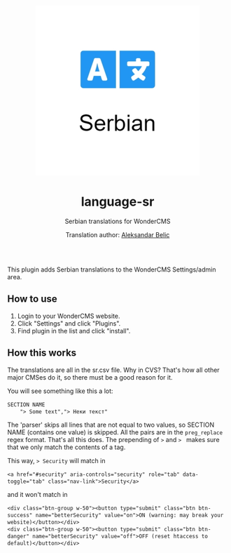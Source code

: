 <p align="center"><img src="preview.jpg" /></p>
<h1 align="center">language-sr</h1>
<p align="center">Serbian translations for WonderCMS</p>
<p align="center">Translation author: <a href="https://github.com/aleksbelic" target="_blank">Aleksandar Belic</a></p>

<br><br>

This plugin adds Serbian translations to the WonderCMS Settings/admin area.

## How to use
1. Login to your WonderCMS website.
2. Click "Settings" and click "Plugins".
3. Find plugin in the list and click "install".

## How this works

The translations are all in the sr.csv file. Why in CVS? That's how all
other major CMSes do it, so there must be a good reason for it.

You will see something like this a lot: 

```
SECTION NAME
	"> Some text","> Неки текст"
```

The 'parser' skips all lines that are not equal to two values, so SECTION NAME (contains one value) is skipped.
All the pairs are in the `preg_replace` regex format. That's all this does. The prepending of `>` and `> ` makes sure that we only match the contents of a tag.

This way, `> Security` will match in 
```
<a href="#security" aria-controls="security" role="tab" data-toggle="tab" class="nav-link">Security</a>
```
and it won't match in
```
<div class="btn-group w-50"><button type="submit" class="btn btn-success" name="betterSecurity" value="on">ON (warning: may break your website)</button></div>
<div class="btn-group w-50"><button type="submit" class="btn btn-danger" name="betterSecurity" value="off">OFF (reset htaccess to default)</button></div>
```


